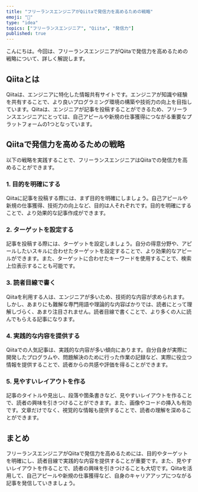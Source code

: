 ```yaml
---
title: "フリーランスエンジニアがQiitaで発信力を高めるための戦略"
emoji: "🚀"
type: "idea"
topics: ["フリーランスエンジニア", "Qiita", "発信力"]
published: true
---
```


こんにちは。今回は、フリーランスエンジニアがQiitaで発信力を高めるための戦略について、詳しく解説します。

## Qiitaとは

Qiitaは、エンジニアに特化した情報共有サイトです。エンジニアが知識や経験を共有することで、より良いプログラミング環境の構築や技術力の向上を目指しています。Qiitaは、エンジニアが記事を投稿することができるため、フリーランスエンジニアにとっては、自己アピールや新規の仕事獲得につながる重要なプラットフォームの1つとなっています。

## Qiitaで発信力を高めるための戦略

以下の戦略を実践することで、フリーランスエンジニアはQiitaでの発信力を高めることができます。

### 1. 目的を明確にする

Qiitaに記事を投稿する際には、まず目的を明確にしましょう。自己アピールや新規の仕事獲得、技術力の向上など、目的は人それぞれです。目的を明確にすることで、より効果的な記事作成ができます。

### 2. ターゲットを設定する

記事を投稿する際には、ターゲットを設定しましょう。自分の得意分野や、アピールしたいスキルに合わせたターゲットを設定することで、より効果的なアピールができます。また、ターゲットに合わせたキーワードを使用することで、検索上位表示することも可能です。

### 3. 読者目線で書く

Qiitaを利用する人は、エンジニアが多いため、技術的な内容が求められます。しかし、あまりにも難解な専門用語や理論的な内容ばかりでは、読者にとって理解しづらく、あまり注目されません。読者目線で書くことで、より多くの人に読んでもらえる記事になります。

### 4. 実践的な内容を提供する

Qiitaでの人気記事は、実践的な内容が多い傾向にあります。自分自身が実際に開発したプログラムや、問題解決のために行った作業の記録など、実際に役立つ情報を提供することで、読者からの共感や評価を得ることができます。

### 5. 見やすいレイアウトを作る

記事のタイトルや見出し、段落や箇条書きなど、見やすいレイアウトを作ることで、読者の興味を引きつけることができます。また、画像やコードの挿入も有効です。文章だけでなく、視覚的な情報も提供することで、読者の理解を深めることができます。

## まとめ

フリーランスエンジニアがQiitaで発信力を高めるためには、目的やターゲットを明確にし、読者目線で実践的な内容を提供することが重要です。また、見やすいレイアウトを作ることで、読者の興味を引きつけることも大切です。Qiitaを活用して、自己アピールや新規の仕事獲得など、自身のキャリアアップにつながる記事を発信していきましょう。
